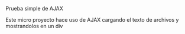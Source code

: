 Prueba simple de AJAX

Este micro proyecto hace uso de AJAX cargando el texto de archivos y mostrandolos en un div
